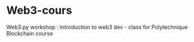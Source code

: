 # Web3-cours

Web3.py workshop : Introduction to web3 dev - class for Polytechnique Blockchain course
